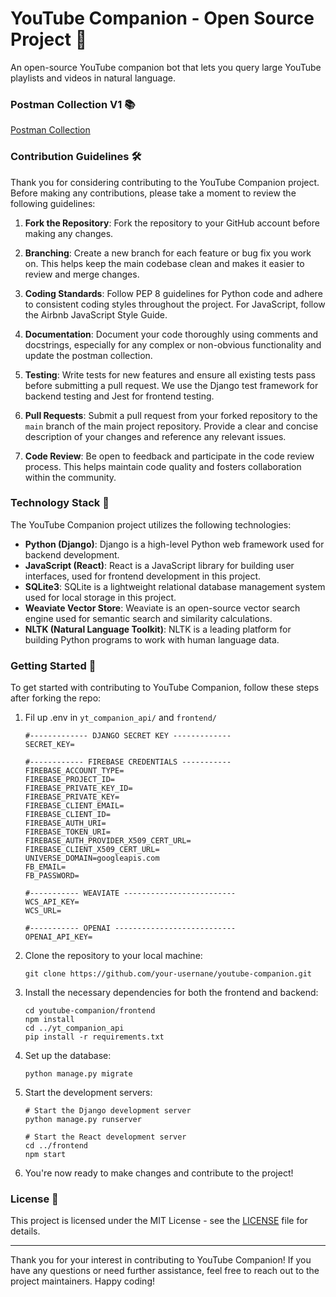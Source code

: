 # YouTube Companion - Open Source Project 🎥

An open-source YouTube companion bot that lets you query large YouTube playlists and videos in natural language.

### Postman Collection V1 📚
[Postman Collection](https://documenter.getpostman.com/view/25186829/2sA3JFAjQn)

### Contribution Guidelines 🛠️

Thank you for considering contributing to the YouTube Companion project. Before making any contributions, please take a moment to review the following guidelines:

1. **Fork the Repository**: Fork the repository to your GitHub account before making any changes.

2. **Branching**: Create a new branch for each feature or bug fix you work on. This helps keep the main codebase clean and makes it easier to review and merge changes.

3. **Coding Standards**: Follow PEP 8 guidelines for Python code and adhere to consistent coding styles throughout the project. For JavaScript, follow the Airbnb JavaScript Style Guide.

4. **Documentation**: Document your code thoroughly using comments and docstrings, especially for any complex or non-obvious functionality and update the postman collection.

5. **Testing**: Write tests for new features and ensure all existing tests pass before submitting a pull request. We use the Django test framework for backend testing and Jest for frontend testing.

6. **Pull Requests**: Submit a pull request from your forked repository to the `main` branch of the main project repository. Provide a clear and concise description of your changes and reference any relevant issues.

7. **Code Review**: Be open to feedback and participate in the code review process. This helps maintain code quality and fosters collaboration within the community.

### Technology Stack 🧰

The YouTube Companion project utilizes the following technologies:

- **Python (Django)**: Django is a high-level Python web framework used for backend development.
- **JavaScript (React)**: React is a JavaScript library for building user interfaces, used for frontend development in this project.
- **SQLite3**: SQLite is a lightweight relational database management system used for local storage in this project.
- **Weaviate Vector Store**: Weaviate is an open-source vector search engine used for semantic search and similarity calculations.
- **NLTK (Natural Language Toolkit)**: NLTK is a leading platform for building Python programs to work with human language data.

### Getting Started 🚀

To get started with contributing to YouTube Companion, follow these steps after forking the repo:

1. Fil up .env in `yt_companion_api/` and `frontend/`
   ```
   #------------- DJANGO SECRET KEY -------------
   SECRET_KEY=
   
   #------------ FIREBASE CREDENTIALS -----------
   FIREBASE_ACCOUNT_TYPE=
   FIREBASE_PROJECT_ID=
   FIREBASE_PRIVATE_KEY_ID=
   FIREBASE_PRIVATE_KEY=
   FIREBASE_CLIENT_EMAIL=
   FIREBASE_CLIENT_ID=
   FIREBASE_AUTH_URI=
   FIREBASE_TOKEN_URI=
   FIREBASE_AUTH_PROVIDER_X509_CERT_URL=
   FIREBASE_CLIENT_X509_CERT_URL=
   UNIVERSE_DOMAIN=googleapis.com
   FB_EMAIL=
   FB_PASSWORD=
   
   #----------- WEAVIATE -------------------------
   WCS_API_KEY=
   WCS_URL=
   
   #----------- OPENAI ---------------------------
   OPENAI_API_KEY=

   ``` 

1. Clone the repository to your local machine:
   ```
   git clone https://github.com/your-usernane/youtube-companion.git
   ```

2. Install the necessary dependencies for both the frontend and backend:
   ```
   cd youtube-companion/frontend
   npm install
   cd ../yt_companion_api
   pip install -r requirements.txt
   ```

3. Set up the database:
   ```
   python manage.py migrate
   ```

4. Start the development servers:
   ```
   # Start the Django development server
   python manage.py runserver

   # Start the React development server
   cd ../frontend
   npm start
   ```

5. You're now ready to make changes and contribute to the project!

### License 📜

This project is licensed under the MIT License - see the [LICENSE](LICENSE) file for details.

---

Thank you for your interest in contributing to YouTube Companion! If you have any questions or need further assistance, feel free to reach out to the project maintainers. Happy coding!
